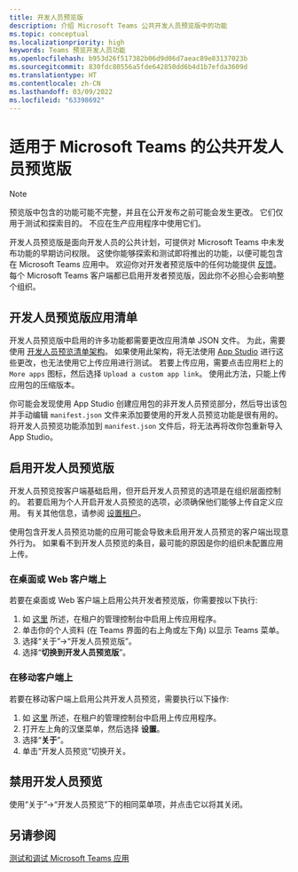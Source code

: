 ```yaml
---
title: 开发人员预览版
description: 介绍 Microsoft Teams 公共开发人员预览版中的功能
ms.topic: conceptual
ms.localizationpriority: high
keywords: Teams 预览开发人员功能
ms.openlocfilehash: b953d26f517382b06d9d06d7aeac89e83137023b
ms.sourcegitcommit: 830fdc80556a5fde642850dd6b4d1b7efda3609d
ms.translationtype: HT
ms.contentlocale: zh-CN
ms.lasthandoff: 03/09/2022
ms.locfileid: "63398692"
---
```

# <a name="public-developer-preview-for-microsoft-teams"></a>适用于 Microsoft Teams 的公共开发人员预览版

>[!NOTE]
>预览版中包含的功能可能不完整，并且在公开发布之前可能会发生更改。 它们仅用于测试和探索目的。 不应在生产应用程序中使用它们。

开发人员预览版是面向开发人员的公共计划，可提供对 Microsoft Teams 中未发布功能的早期访问权限。 这使你能够探索和测试即将推出的功能，以便可能包含在 Microsoft Teams 应用中。 欢迎你对开发者预览版中的任何功能提供 [反馈](~/feedback.md)。 每个 Microsoft Teams 客户端都已启用开发者预览版，因此你不必担心会影响整个组织。

## <a name="developer-preview-app-manifest"></a>开发人员预览版应用清单

开发人员预览版中启用的许多功能都需要更改应用清单 JSON 文件。 为此，需要使用 [开发人员预览清单架构](~/resources/schema/manifest-schema-dev-preview.md)。 如果使用此架构，将无法使用 [App Studio](~/concepts/build-and-test/app-studio-overview.md) 进行这些更改，也无法使用它上传应用进行测试。 若要上传应用，需要点击应用栏上的 `More apps` 图标，然后选择 `Upload a custom app link`。 使用此方法，只能上传应用包的压缩版本。

你可能会发现使用 App Studio 创建应用包的非开发人员预览部分，然后导出该包并手动编辑 `manifest.json` 文件来添加要使用的开发人员预览功能是很有用的。 将开发人员预览功能添加到 `manifest.json` 文件后，将无法再将改你包重新导入 App Studio。

## <a name="enable-developer-preview"></a>启用开发人员预览版

开发人员预览按客户端基础启用，但开启开发人员预览的选项是在组织层面控制的。 若要启用为个人开启开发人员预览的选项，必须确保他们能够上传自定义应用。 有关其他信息，请参阅 [设置租户](~/concepts/build-and-test/prepare-your-o365-tenant.md)。

使用包含开发人员预览功能的应用可能会导致未启用开发人员预览的客户端出现意外行为。 如果看不到开发人员预览的条目，最可能的原因是你的组织未配置应用上传。

### <a name="on-a-desktop-or-web-client"></a>在桌面或 Web 客户端上

若要在桌面或 Web 客户端上启用公共开发者预览版，你需要按以下执行:

1. 如 [这里](~/concepts/build-and-test/prepare-your-o365-tenant.md) 所述，在租户的管理控制台中启用上传应用程序。
1. 单击你的个人资料 (在 Teams 界面的右上角或左下角) 以显示 Teams 菜单。
1. 选择“关于”→“开发人员预览版”。
1. 选择“**切换到开发人员预览版**”。

### <a name="on-a-mobile-client"></a>在移动客户端上

若要在移动客户端上启用公共开发人员预览，需要执行以下操作:

1. 如 [这里](~/concepts/build-and-test/prepare-your-o365-tenant.md) 所述，在租户的管理控制台中启用上传应用程序。
1. 打开左上角的汉堡菜单，然后选择 **设置**。
1. 选择“**关于**”。
1. 单击“开发人员预览”切换开关。

## <a name="disable-developer-preview"></a>禁用开发人员预览

使用“关于”→“开发人员预览”下的相同菜单项，并点击它以将其关闭。

## <a name="see-also"></a>另请参阅

[测试和调试 Microsoft Teams 应用](~/concepts/build-and-test/debug.md)
